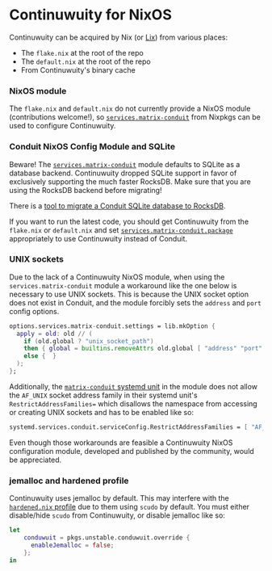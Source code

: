 # Continuwuity for NixOS

Continuwuity can be acquired by Nix (or [Lix][lix]) from various places:

* The `flake.nix` at the root of the repo
* The `default.nix` at the root of the repo
* From Continuwuity's binary cache

### NixOS module

The `flake.nix` and `default.nix` do not currently provide a NixOS module (contributions
welcome!), so [`services.matrix-conduit`][module] from Nixpkgs can be used to configure
Continuwuity.

### Conduit NixOS Config Module and SQLite

Beware! The [`services.matrix-conduit`][module] module defaults to SQLite as a database backend.
Continuwuity dropped SQLite support in favor of exclusively supporting the much faster RocksDB.
Make sure that you are using the RocksDB backend before migrating!

There is a [tool to  migrate a Conduit SQLite database to
RocksDB](https://github.com/ShadowJonathan/conduit_toolbox/).

If you want to run the latest code, you should get Continuwuity from the `flake.nix`
or `default.nix` and set [`services.matrix-conduit.package`][package]
appropriately to use Continuwuity instead of Conduit.

### UNIX sockets

Due to the lack of a Continuwuity NixOS module, when using the `services.matrix-conduit` module
a workaround like the one below is necessary to use UNIX sockets. This is because the UNIX
socket option does not exist in Conduit, and the module forcibly sets the `address` and 
`port` config options.

```nix
options.services.matrix-conduit.settings = lib.mkOption {
  apply = old: old // (
    if (old.global ? "unix_socket_path")
    then { global = builtins.removeAttrs old.global [ "address" "port" ]; }
    else {  }
  );
};

```

Additionally, the [`matrix-conduit` systemd unit][systemd-unit] in the module does not allow
the `AF_UNIX` socket address family in their systemd unit's `RestrictAddressFamilies=` which
disallows the namespace from accessing or creating UNIX sockets and has to be enabled like so:

```nix
systemd.services.conduit.serviceConfig.RestrictAddressFamilies = [ "AF_UNIX" ];
```

Even though those workarounds are feasible a Continuwuity NixOS configuration module, developed and
published by the community, would be appreciated.

### jemalloc and hardened profile

Continuwuity uses jemalloc by default. This may interfere with the [`hardened.nix` profile][hardened.nix]
due to them using `scudo` by default. You must either disable/hide `scudo` from Continuwuity, or
disable jemalloc like so:

```nix
let
    conduwuit = pkgs.unstable.conduwuit.override {
      enableJemalloc = false;
    };
in
```

[lix]: https://lix.systems/
[module]: https://search.nixos.org/options?channel=unstable&query=services.matrix-conduit
[package]: https://search.nixos.org/options?channel=unstable&query=services.matrix-conduit.package
[hardened.nix]: https://github.com/NixOS/nixpkgs/blob/master/nixos/modules/profiles/hardened.nix#L22
[systemd-unit]: https://github.com/NixOS/nixpkgs/blob/master/nixos/modules/services/matrix/conduit.nix#L132
